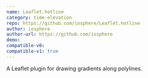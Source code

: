 ```yaml
---
name: Leaflet.hotline
category: time-elevation
repo: https://github.com/iosphere/Leaflet.hotline
author: iosphere
author-url: https://github.com/iosphere
demo: 
compatible-v0:
compatible-v1: true
---
```


A Leaflet plugin for drawing gradients along polylines.
